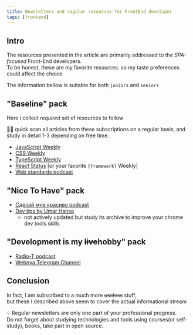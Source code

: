 ```yaml
---
title: Newsletters and regular resources for FrontEnd developer
tags: [frontend]
---
```


## Intro

The resources presented in the article are primarily addressed to the _SPA-focused_ Front-End developers.<br/>
To be honest, these are my favorite resources.
so my taste preferences could affect the choice

The information bellow is suitable for both `juniors` and `seniors`

## "Baseline" pack

Here i collect _required_ set of resources to follow

:teacher: quick scan all articles from these subscriptions on a regular basis,
and study in detail 1-3 depending on free time.

-   [JavaScript Weekly](https://javascriptweekly.com)
-   [CSS Weekly](https://css-weekly.com/)
-   [TypeScript Weekly](https://www.typescript-weekly.com)
-   [React Status](https://react.statuscode.com) [or your favorite `{framework}` Weekly]
-   [Web standards podcast](https://web-standards.ru/podcast/)

## "Nice To Have" pack

<!--cSpell:words красиво сделай -->

-   [Сделай мне красиво podcast](https://front.sexy/)
-   [Dev tips by Umar Hansa](https://umaar.com/dev-tips/)
    -   not actively updated but study its archive to improve your chrome dev tools skills

## "Development is my ~~live~~hobby" pack

-   [Radio-T podcast](https://radio-t.com/)
-   [Webnya Telegram Channel](https://t.me/webnya)

## Conclusion

In fact, I am subscribed to a much more ~~useless~~ stuff,<br/>
but these I described above seem to cover the actual informational stream

:bulb: Regular newsletters are only one part of your professional progress.<br/>
Do not forget about studying technologies and tools using courses(or self-study), books, take part in open source.
